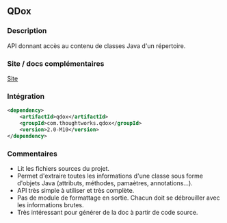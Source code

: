 ## QDox

### Description

API donnant accès au contenu de classes Java d'un répertoire.

### Site / docs complémentaires

[Site](https://github.com/paul-hammant/qdox)

### Intégration

```xml
<dependency>
    <artifactId>qdox</artifactId>
    <groupId>com.thoughtworks.qdox</groupId>
    <version>2.0-M10</version>
</dependency>
```

### Commentaires

- Lit les fichiers sources du projet.
- Permet d'extraire toutes les informations d'une classe sous forme d'objets Java (attributs, méthodes, pamaètres, annotations...).
- API très simple à utiliser et très complète.
- Pas de module de formattage en sortie. Chacun doit se débrouiller avec les informations brutes.
- Très intéressant pour générer de la doc à partir de code source.

